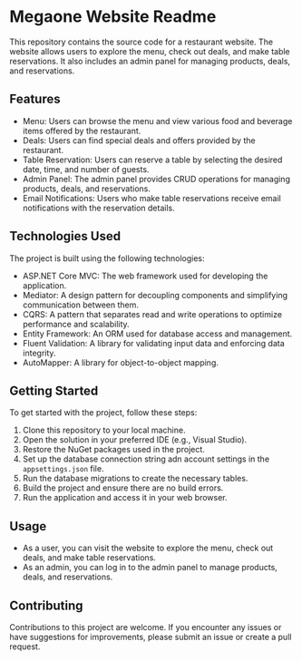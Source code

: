 # Megaone Website Readme

This repository contains the source code for a restaurant website. The website allows users to explore the menu, check out deals, and make table reservations. It also includes an admin panel for managing products, deals, and reservations.

## Features

- Menu: Users can browse the menu and view various food and beverage items offered by the restaurant.
- Deals: Users can find special deals and offers provided by the restaurant.
- Table Reservation: Users can reserve a table by selecting the desired date, time, and number of guests.
- Admin Panel: The admin panel provides CRUD operations for managing products, deals, and reservations.
- Email Notifications: Users who make table reservations receive email notifications with the reservation details.

## Technologies Used

The project is built using the following technologies:

- ASP.NET Core MVC: The web framework used for developing the application.
- Mediator: A design pattern for decoupling components and simplifying communication between them.
- CQRS: A pattern that separates read and write operations to optimize performance and scalability.
- Entity Framework: An ORM used for database access and management.
- Fluent Validation: A library for validating input data and enforcing data integrity.
- AutoMapper: A library for object-to-object mapping.

## Getting Started

To get started with the project, follow these steps:

1. Clone this repository to your local machine.
2. Open the solution in your preferred IDE (e.g., Visual Studio).
3. Restore the NuGet packages used in the project.
4. Set up the database connection string adn account settings in the `appsettings.json` file.
5. Run the database migrations to create the necessary tables.
6. Build the project and ensure there are no build errors.
7. Run the application and access it in your web browser.

## Usage

- As a user, you can visit the website to explore the menu, check out deals, and make table reservations.
- As an admin, you can log in to the admin panel to manage products, deals, and reservations.

## Contributing

Contributions to this project are welcome. If you encounter any issues or have suggestions for improvements, please submit an issue or create a pull request.


